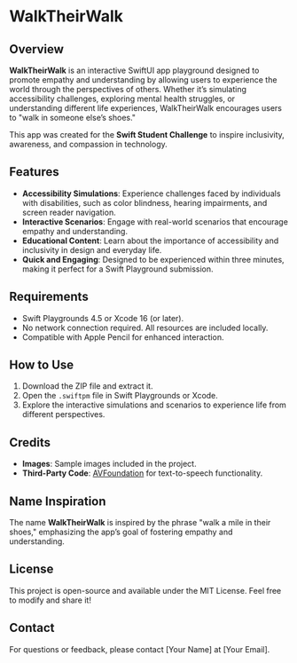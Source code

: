# WalkTheirWalk

## Overview
**WalkTheirWalk** is an interactive SwiftUI app playground designed to promote empathy and understanding by allowing users to experience the world through the perspectives of others. Whether it’s simulating accessibility challenges, exploring mental health struggles, or understanding different life experiences, WalkTheirWalk encourages users to "walk in someone else’s shoes."

This app was created for the **Swift Student Challenge** to inspire inclusivity, awareness, and compassion in technology.

## Features
- **Accessibility Simulations**: Experience challenges faced by individuals with disabilities, such as color blindness, hearing impairments, and screen reader navigation.
- **Interactive Scenarios**: Engage with real-world scenarios that encourage empathy and understanding.
- **Educational Content**: Learn about the importance of accessibility and inclusivity in design and everyday life.
- **Quick and Engaging**: Designed to be experienced within three minutes, making it perfect for a Swift Playground submission.

## Requirements
- Swift Playgrounds 4.5 or Xcode 16 (or later).
- No network connection required. All resources are included locally.
- Compatible with Apple Pencil for enhanced interaction.

## How to Use
1. Download the ZIP file and extract it.
2. Open the `.swiftpm` file in Swift Playgrounds or Xcode.
3. Explore the interactive simulations and scenarios to experience life from different perspectives.

## Credits
- **Images**: Sample images included in the project.
- **Third-Party Code**: [AVFoundation](https://developer.apple.com/documentation/avfoundation) for text-to-speech functionality.

## Name Inspiration
The name **WalkTheirWalk** is inspired by the phrase "walk a mile in their shoes," emphasizing the app’s goal of fostering empathy and understanding.

## License
This project is open-source and available under the MIT License. Feel free to modify and share it!

## Contact
For questions or feedback, please contact [Your Name] at [Your Email].
